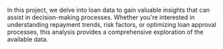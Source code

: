 In this project, we delve into loan data to gain valuable insights that can assist in decision-making processes. Whether you're interested in understanding repayment trends, risk factors, or optimizing loan approval processes, this analysis provides a comprehensive exploration of the available data.
